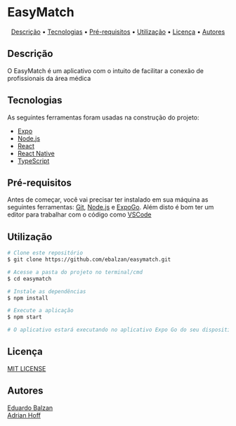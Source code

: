 # EasyMatch

<p align="center">
 <a href="#descrição">Descrição</a> •
 <a href="#tecnologias">Tecnologias</a> • 
 <a href="#pré-requisitos">Pré-requisitos</a> •
 <a href="#utilização">Utilização</a> • 
 <a href="#licenca">Licença</a> • 
 <a href="#autores">Autores</a>
</p>

## Descrição
<p>O EasyMatch é um aplicativo com o intuito de facilitar a conexão de profissionais da área médica</p>

## Tecnologias
As seguintes ferramentas foram usadas na construção do projeto:

- [Expo](https://expo.io/)
- [Node.js](https://nodejs.org/en/)
- [React](https://pt-br.reactjs.org/)
- [React Native](https://reactnative.dev/)
- [TypeScript](https://www.typescriptlang.org/)


## Pré-requisitos
Antes de começar, você vai precisar ter instalado em sua máquina as seguintes ferramentas:
[Git](https://git-scm.com), [Node.js](https://nodejs.org/en/) e [ExpoGo](https://expo.dev/client).
Além disto é bom ter um editor para trabalhar com o código como [VSCode](https://code.visualstudio.com/)

## Utilização
```bash
# Clone este repositório
$ git clone https://github.com/ebalzan/easymatch.git

# Acesse a pasta do projeto no terminal/cmd
$ cd easymatch

# Instale as dependências
$ npm install

# Execute a aplicação
$ npm start

# O aplicativo estará executando no aplicativo Expo Go do seu dispositivo físico
```

## Licença
[MIT LICENSE](https://github.com/ebalzan/easymatch/blob/dev/LICENSE)

## Autores

[Eduardo Balzan](https://github.com/ebalzan) <br />
[Adrian Hoff](https://github.com/Adrian-Hoff)

